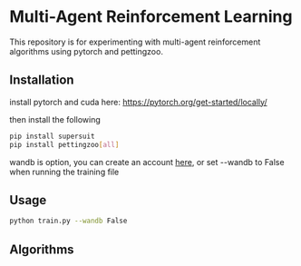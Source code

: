 # Multi-Agent Reinforcement Learning

This repository is for experimenting with multi-agent reinforcement algorithms using pytorch and pettingzoo.

<!--
[![](https://img.shields.io/badge/-Training%20Results-informational?style=for-the-badge)](https://wandb.ai/koulanurag/minimal-marl/reports/Minimal-Marl--Vmlldzo4MzM2MDc?accessToken=vy6dydemfdvekct02pevp3girjvb0tnt1ou2acb2h0fl478hdjqqu8ydbco6uz38)
[![](https://img.shields.io/badge/-Work%20in%20Progress-orange?style=for-the-badge)]()
-->
## Installation

install pytorch and cuda here: https://pytorch.org/get-started/locally/
 
  
 then install the following
```bash 
pip install supersuit
pip install pettingzoo[all]
```
wandb is option, you can create an account [here](https://wandb.ai/site), or set --wandb to False when running the training file
## Usage

```bash
python train.py --wandb False
```

## Algorithms
